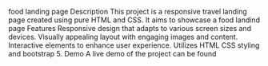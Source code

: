 food landing page
Description This project is a responsive travel landing page created using pure HTML and CSS. It aims to showcase a food landind page
Features Responsive design that adapts to various screen sizes and devices. Visually appealing layout with engaging images and content. Interactive elements to enhance user experience. Utilizes HTML CSS styling and bootstrap 5.
Demo A live demo of the project can be found
